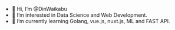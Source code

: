 - 👋 Hi, I’m @DinWaikabu
- 👀 I’m interested in Data Science and Web Development.
- 🌱 I’m currently learning Golang, vue.js, nuxt.js, ML and FAST API.

<!---
DinWaikabu/DinWaikabu is a ✨ special ✨ repository because its `README.md` (this file) appears on your GitHub profile.
You can click the Preview link to take a look at your changes.
--->
